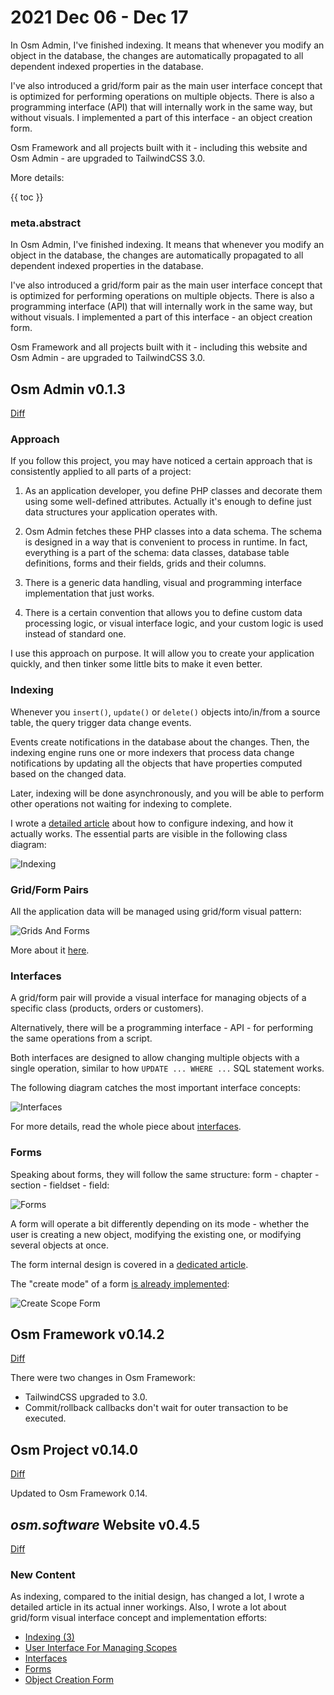 # 2021 Dec 06 - Dec 17

In Osm Admin, I've finished indexing. It means that whenever you modify an object in the database, the changes are automatically propagated to all dependent indexed properties in the database.  

I've also introduced a grid/form pair as the main user interface concept that is optimized for performing operations on multiple objects. There is also a programming interface (API) that will internally work in the same way, but without visuals. I implemented a part of this interface - an object creation form. 

Osm Framework and all projects built with it - including this website and Osm Admin - are upgraded to TailwindCSS 3.0.

More details:

{{ toc }}

### meta.abstract

In Osm Admin, I've finished indexing. It means that whenever you modify an object in the database, the changes are automatically propagated to all dependent indexed properties in the database.

I've also introduced a grid/form pair as the main user interface concept that is optimized for performing operations on multiple objects. There is also a programming interface (API) that will internally work in the same way, but without visuals. I implemented a part of this interface - an object creation form.

Osm Framework and all projects built with it - including this website and Osm Admin - are upgraded to TailwindCSS 3.0.

## Osm Admin v0.1.3

[Diff](https://github.com/osmphp/admin/compare/v0.1.2...v0.1.3)

### Approach

If you follow this project, you may have noticed a certain approach that is consistently applied to all parts of a project:

1. As an application developer, you define PHP classes and decorate them using some well-defined attributes. Actually it's enough to define just data structures your application operates with.

2. Osm Admin fetches these PHP classes into a data schema. The schema is designed in a way that is convenient to process in runtime. In fact, everything is a part of the schema: data classes, database table definitions, forms and their fields, grids and their columns.

3. There is a generic data handling, visual and programming interface implementation that just works.

4. There is a certain convention that allows you to define custom data processing logic, or visual interface logic, and your custom logic is used instead of standard one.

I use this approach on purpose. It will allow you to create your application quickly, and then tinker some little bits to make it even better.

### Indexing

Whenever you `insert()`, `update()` or `delete()` objects into/in/from a source table, the query trigger data change events. 

Events create notifications in the database about the changes. Then, the indexing engine runs one or more indexers that process data change notifications by updating all the objects that have properties computed based on the changed data.

Later, indexing will be done asynchronously, and you will be able to perform other operations not waiting for indexing to complete.

I wrote a [detailed article](06-data-indexing-3.md) about how to configure indexing, and how it actually works. The essential parts are visible in the following class diagram:

![Indexing](indexing.png)

### Grid/Form Pairs

All the application data will be managed using grid/form visual pattern:

![Grids And Forms](grids-and-forms.png)

More about it [here](07-data-user-interface-for-managing-scopes.md).

### Interfaces

A grid/form pair will provide a visual interface for managing objects of a specific class (products, orders or customers).

Alternatively, there will be a programming interface - API - for performing the same operations from a script.

Both interfaces are designed to allow changing multiple objects with a single operation, similar to how `UPDATE ... WHERE ...` SQL statement works.

The following diagram catches the most important interface concepts:

![Interfaces](interfaces.png)

For more details, read the whole piece about [interfaces](08-data-interfaces.md).  

### Forms

Speaking about forms, they will follow the same structure: form - chapter - section - fieldset - field:

![Forms](forms.png) 

A form will operate a bit differently depending on its mode - whether the user is creating a new object, modifying the existing one, or modifying several objects at once.

The form internal design is covered in a [dedicated article](09-data-forms.md).

The "create mode" of a form [is already implemented](15-data-object-creation-form.md):

![Create Scope Form](create-scope-form.png)  

## Osm Framework v0.14.2

[Diff](https://github.com/osmphp/core/compare/v0.13.22...v0.14.2)

There were two changes in Osm Framework:

* TailwindCSS upgraded to 3.0.
* Commit/rollback callbacks don't wait for outer transaction to be executed. 

## Osm Project v0.14.0

[Diff](https://github.com/osmphp/core/compare/v0.13.1...v0.14.0)

Updated to Osm Framework 0.14.

## *osm.software* Website v0.4.5

[Diff](https://github.com/osmphp/osmsoftware-website/compare/v0.4.4...v0.4.5)

### New Content

As indexing, compared to the initial design, has changed a lot, I wrote a detailed article in its actual inner workings. Also, I wrote a lot about grid/form visual interface concept and implementation efforts:

* [Indexing (3)](06-data-indexing-3.md)
* [User Interface For Managing Scopes](07-data-user-interface-for-managing-scopes.md)
* [Interfaces](08-data-interfaces.md)
* [Forms](09-data-forms.md)
* [Object Creation Form](15-data-object-creation-form.md)
